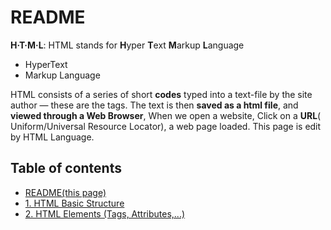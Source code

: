 # README

 **H·T·M·L**: HTML stands for **H**yper **T**ext **M**arkup **L**anguage

-   HyperText
-   Markup Language

 HTML consists of a series of short **codes** typed into a text-file by the site author — these are the tags. 
 The text is then **saved as a html file**, and **viewed through a Web Browser**, When we open a website, Click on a **URL**( Uniform/Universal Resource Locator), a web page loaded. This page is edit by HTML Language.

## Table of contents

-   [README(this page)](README.md)
-   [1. HTML Basic Structure](get-into-html/html-basics.md)
-   [2. HTML Elements (Tags, Attributes,...)](get-into-html/html-elements.md)
